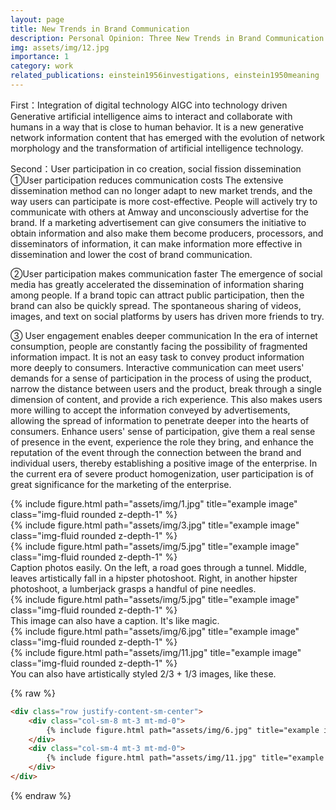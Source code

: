 ```yaml
---
layout: page
title: New Trends in Brand Communication
description: Personal Opinion: Three New Trends in Brand Communication
img: assets/img/12.jpg
importance: 1
category: work
related_publications: einstein1956investigations, einstein1950meaning
---
```


First：Integration of digital technology AIGC into technology driven
Generative artificial intelligence aims to interact and collaborate with humans in a way that is close to human behavior. It is a new generative network information content that has emerged with the evolution of network morphology and the transformation of artificial intelligence technology.

Second：User participation in co creation, social fission dissemination
①User participation reduces communication costs
The extensive dissemination method can no longer adapt to new market trends, and the way users can participate is more cost-effective. People will actively try to communicate with others at Amway and unconsciously advertise for the brand. If a marketing advertisement can give consumers the initiative to obtain information and also make them become producers, processors, and disseminators of information, it can make information more effective in dissemination and lower the cost of brand communication.

②User participation makes communication faster
The emergence of social media has greatly accelerated the dissemination of information sharing among people. If a brand topic can attract public participation, then the brand can also be quickly spread. The spontaneous sharing of videos, images, and text on social platforms by users has driven more friends to try.

③ User engagement enables deeper communication
In the era of internet consumption, people are constantly facing the possibility of fragmented information impact. It is not an easy task to convey product information more deeply to consumers. Interactive communication can meet users' demands for a sense of participation in the process of using the product, narrow the distance between users and the product, break through a single dimension of content, and provide a rich experience. This also makes users more willing to accept the information conveyed by advertisements, allowing the spread of information to penetrate deeper into the hearts of consumers. Enhance users' sense of participation, give them a real sense of presence in the event, experience the role they bring, and enhance the reputation of the event through the connection between the brand and individual users, thereby establishing a positive image of the enterprise. In the current era of severe product homogenization, user participation is of great significance for the marketing of the enterprise.

<div class="row">
    <div class="col-sm mt-3 mt-md-0">
        {% include figure.html path="assets/img/1.jpg" title="example image" class="img-fluid rounded z-depth-1" %}
    </div>
    <div class="col-sm mt-3 mt-md-0">
        {% include figure.html path="assets/img/3.jpg" title="example image" class="img-fluid rounded z-depth-1" %}
    </div>
    <div class="col-sm mt-3 mt-md-0">
        {% include figure.html path="assets/img/5.jpg" title="example image" class="img-fluid rounded z-depth-1" %}
    </div>
</div>
<div class="caption">
    Caption photos easily. On the left, a road goes through a tunnel. Middle, leaves artistically fall in a hipster photoshoot. Right, in another hipster photoshoot, a lumberjack grasps a handful of pine needles.
</div>
<div class="row">
    <div class="col-sm mt-3 mt-md-0">
        {% include figure.html path="assets/img/5.jpg" title="example image" class="img-fluid rounded z-depth-1" %}
    </div>
</div>
<div class="caption">
    This image can also have a caption. It's like magic.
</div>



<div class="row justify-content-sm-center">
    <div class="col-sm-8 mt-3 mt-md-0">
        {% include figure.html path="assets/img/6.jpg" title="example image" class="img-fluid rounded z-depth-1" %}
    </div>
    <div class="col-sm-4 mt-3 mt-md-0">
        {% include figure.html path="assets/img/11.jpg" title="example image" class="img-fluid rounded z-depth-1" %}
    </div>
</div>
<div class="caption">
    You can also have artistically styled 2/3 + 1/3 images, like these.
</div>



{% raw %}
```html
<div class="row justify-content-sm-center">
    <div class="col-sm-8 mt-3 mt-md-0">
        {% include figure.html path="assets/img/6.jpg" title="example image" class="img-fluid rounded z-depth-1" %}
    </div>
    <div class="col-sm-4 mt-3 mt-md-0">
        {% include figure.html path="assets/img/11.jpg" title="example image" class="img-fluid rounded z-depth-1" %}
    </div>
</div>
```
{% endraw %}
